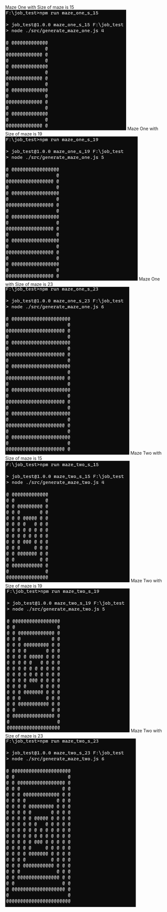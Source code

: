 Maze One with Size of maze is 15
![Alt text](./img/maze_one_s_15.jpg?raw=true "Maze One with Size of maze is 15")
Maze One with Size of maze is 19
![Alt text](./img/maze_one_s_19.jpg?raw=true "Maze One with Size of maze is 19")
Maze One with Size of maze is 23
![Alt text](./img/maze_one_s_23.jpg?raw=true "Maze One with Size of maze is 23")
Maze Two with Size of maze is 15
![Alt text](./img/maze_two_s_15.jpg?raw=true "Maze Two with Size of maze is 15")
Maze Two with Size of maze is 19
![Alt text](./img/maze_two_s_19.jpg?raw=true "Maze Two with Size of maze is 19")
Maze Two with Size of maze is 23
![Alt text](./img/maze_two_s_23.jpg?raw=true "Maze Two with Size of maze is 23")